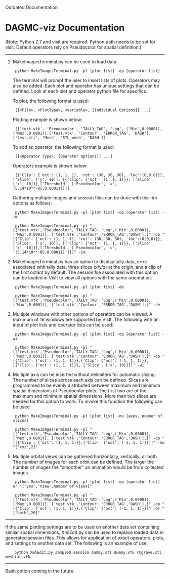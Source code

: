Outdated Documentation


DAGMC-viz Documentation
=======================

(Note: Python 2.7 and visit are required. Python path needs to be set for visit. Default operators rely on Pseudocolor for spatial definition.)

----------------------------------------

1. MakeImagesTerminal.py can be used to load data.
	
		python MakeImagesTerminal.py -pl [plot list] -op [operator list]

    The terminal will prompt the user to insert lists of plots. Operators may also be added. Each plot and operator has unique settings that can be defined. Look at each plot and operator python file for specifics.

    To plot, the following format is used:

        [[<File>, <PlotType>, <Variable>, [Individual Options]] ...]

    Plotting example is shown below:

        [['test.vtk', 'Pseudocolor', 'TALLY_TAG', 'Log', ('Min',0.00001),('Max',0.0001)],['test.vtk', 'Contour', 'ERROR_TAG', 'DASH'],['test.stl', 'Mesh', 'STL_mesh', 'DASH']]

    To add an operator, the following format is used:

        [[<Operator Type>, [Operator Options]] ...]

    Operators example is shown below:

        [{'Clip': {'oct': (1, 1, 1), 'rot': (30, 30, 30), 'loc':(0,0,0)}},['Slice', ['y', 10]], [{'Clip': {'oct': (1, 1, 1)}}, ['Slice', ['x', 10]]],['Threshold', ['Pseudocolor', '=', (5.14*10**-05,0.00011)]]]

    Gathering multiple images and session files can be done with the -im options as follows:

        python MakeImagesTerminal.py -pl [plot list] -op [operator list] -im

        python MakeImagesTerminal.py -pl "[['test.vtk','Pseudocolor','TALLY_TAG','Log',('Min',0.00001),('Max',0.0001)], ['test.vtk','Contour','ERROR_TAG','DASH'],]" -op "[{'Clip': {'oct': (1, 1, 1), 'rot': (30, 30, 30), 'loc':(0,0,0)}},['Slice', ['y', 10]], [{'Clip': {'oct': (1, 1, 1)}}, ['Slice', ['x', 10]]],['Threshold', ['Pseudocolor', '=', '(5.14*10**-05,0.00011)']]]" -im


2. MakeImagesTerminal.py has an option to display tally data, error associated with tally data, three slices (x/y/z) at the origin, and a clip of the first octant by default. The session file associated with this option can be loaded in VisIt to view all options with the same orientation.
    
        python MakeImagesTerminal.py -pl [plot list] -de

        python MakeImagesTerminal.py -pl "[['test.vtk','Pseudocolor','TALLY_TAG','Log',('Min',0.00001),('Max',0.0001)], ['test.vtk','Contour','ERROR_TAG','DASH'],]" -de

3. Multiple windows with other options of operators can be viewed. A maximum of 16 windows are supported by VisIt. The following with an input of plot lists and operator lists can be used:

        python MakeImagesTerminal.py -pl [plot list] -op [operator list] -wi

        python MakeImagesTerminal.py -pl "[['test.vtk','Pseudocolor','TALLY_TAG','Log',('Min',0.00001),('Max',0.0001)], ['test.vtk','Contour','ERROR_TAG','DASH'],]" -op "[{'Clip': {'oct': (1, 1, 1)}},{'Clip': {'oct': (-1, 1, 1)}},[{'Clip': {'oct': (1, 1, 1)}}, ['Slice', ['x', 10]]]]" -wi


4. Multiple axis can be inserted without delimiters for automatic slicing. The number of slices across each axis can be defined. Slices are programmed to be evenly distributed between maximum and minimum spatial dimensions of Pseudocolor plots. The first two are of the maximum and minimum spatial dimensions. More than two slices are needed for this option to work. To invoke this function the following can be used:

        python MakeImagesTerminal.py -pl [plot list] -mu [axes, number of slices]

        python MakeImagesTerminal.py -pl "[['test.vtk','Pseudocolor','TALLY_TAG','Log',('Min',0.00001),('Max',0.0001)], ['test.vtk','Contour','ERROR_TAG','DASH'],]" -op "[[{'Clip': {'oct': (1, 1, 1)}},{'Clip': {'oct': (-1, 1, 1)}}]]" -mu "['xyz',2]"


5. Multiple orbital views can be gathered horizontally, vertically, or both. The number of images for each orbit can be defined. The larger the number of images the "smoother" an animation would be from collected images. 

        python MakeImagesTerminal.py -pl [plot list] -op [operator list] -or "['yes','view',number of views]"

        python MakeImagesTerminal.py -pl "[['test.vtk','Pseudocolor','TALLY_TAG','Log',('Min',0.00001),('Max',0.0001)], ['test.vtk','Contour','ERROR_TAG','DASH'],]" -op "[{'Clip': {'oct': (1, 1, 1)}},{'Clip': {'oct': (-1, 1, 1)}}]" -or "['both',20]"





----------------------------------------

If the same plotting settings are to be used on another data set containing similar spatial dimensions, XmlEdit.py can be used to replace loaded data in generated session files. This allows for application of exact operators, plots, and settings to another data set. The following is an example of use:

		python XmlEdit.py sample0.session dummy.stl dummy.vtk rmgrave.stl meshtal.vtk


----------------------------------------

Bash option coming in the future.